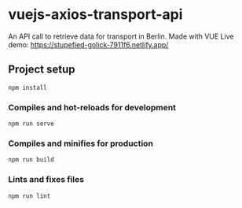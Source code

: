 # vuejs-axios-transport-api
An API call to retrieve data for transport in Berlin. Made with VUE
Live demo: https://stupefied-golick-7911f6.netlify.app/

## Project setup
```
npm install
```

### Compiles and hot-reloads for development
```
npm run serve
```

### Compiles and minifies for production
```
npm run build
```

### Lints and fixes files
```
npm run lint
```
